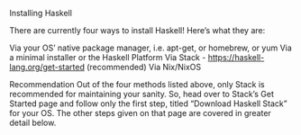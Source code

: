 Installing Haskell

There are currently four ways to install Haskell! Here’s what they are:

Via your OS’ native package manager, i.e. apt-get, or homebrew, or yum
Via a minimal installer or the Haskell Platform
Via Stack - https://haskell-lang.org/get-started (recommended)
Via Nix/NixOS

Recommendation
Out of the four methods listed above, only Stack is recommended for maintaining your sanity. 
So, head over to Stack’s Get Started page and follow only the first step, titled “Download Haskell Stack” for your OS. 
The other steps given on that page are covered in greater detail below.

